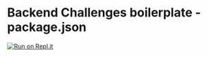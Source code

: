 # Backend Challenges boilerplate - package.json
[![Run on Repl.it](https://repl.it/badge/github/freeCodeCamp/boilerplate-npm)](https://replit.com/@pdqsoftware/boilerplate-npm)